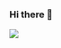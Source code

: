 ### Hi there 👋

<!--
**josedelamate/josedelamate** is a ✨ _special_ ✨ repository because its `README.md` (this file) appears on your GitHub profile.

Here are some ideas to get you started:

- 🔭 I’m currently working on ...
- 🌱 I’m currently learning ...
- 👯 I’m looking to collaborate on ...
- 🤔 I’m looking for help with ...
- 💬 Ask me about ...
- 📫 How to reach me: ...
- 😄 Pronouns: ...
- ⚡ Fun fact: ...
-->
<img src="https://images.app.goo.gl/pWsU31VvUmkLVAKX8.png](https://img.freepik.com/vetores-premium/conferencia-online-reuniao-de-negocios-e-videochamada-com-amigos-freelance-ou-trabalho-no-escritorio-tecnologia-inteligente-de-comunicacao-remota-para-educacao-e-conexao-conjunto-de-bate-papo-na-web-vetorial_176516-2600.jpg?w=740)https://img.freepik.com/vetores-premium/conferencia-online-reuniao-de-negocios-e-videochamada-com-amigos-freelance-ou-trabalho-no-escritorio-tecnologia-inteligente-de-comunicacao-remota-para-educacao-e-conexao-conjunto-de-bate-papo-na-web-vetorial_176516-2600.jpg?w=740">
